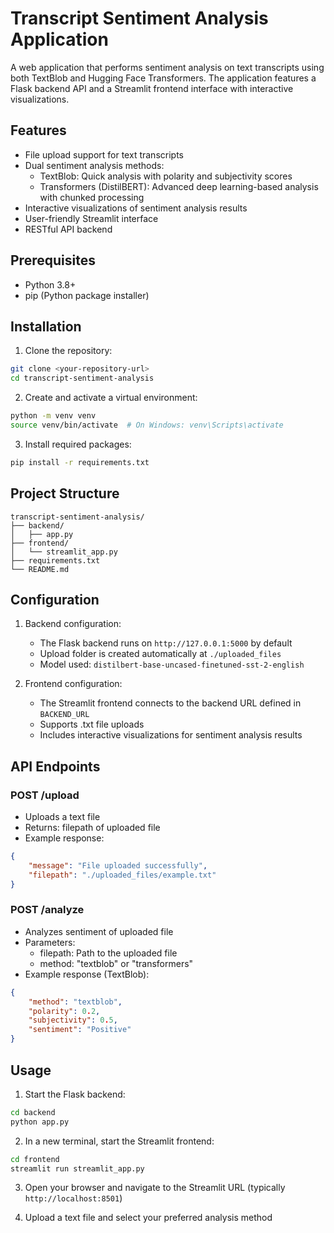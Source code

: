 # Transcript Sentiment Analysis Application

A web application that performs sentiment analysis on text transcripts using both TextBlob and Hugging Face Transformers. The application features a Flask backend API and a Streamlit frontend interface with interactive visualizations.

## Features

- File upload support for text transcripts
- Dual sentiment analysis methods:
  - TextBlob: Quick analysis with polarity and subjectivity scores
  - Transformers (DistilBERT): Advanced deep learning-based analysis with chunked processing
- Interactive visualizations of sentiment analysis results
- User-friendly Streamlit interface
- RESTful API backend

## Prerequisites

- Python 3.8+
- pip (Python package installer)

## Installation

1. Clone the repository:
```bash
git clone <your-repository-url>
cd transcript-sentiment-analysis
```

2. Create and activate a virtual environment:
```bash
python -m venv venv
source venv/bin/activate  # On Windows: venv\Scripts\activate
```

3. Install required packages:
```bash
pip install -r requirements.txt
```

## Project Structure

```
transcript-sentiment-analysis/
├── backend/
│   ├── app.py
├── frontend/
│   └── streamlit_app.py
├── requirements.txt
└── README.md
```

## Configuration

1. Backend configuration:
   - The Flask backend runs on `http://127.0.0.1:5000` by default
   - Upload folder is created automatically at `./uploaded_files`
   - Model used: `distilbert-base-uncased-finetuned-sst-2-english`

2. Frontend configuration:
   - The Streamlit frontend connects to the backend URL defined in `BACKEND_URL`
   - Supports .txt file uploads
   - Includes interactive visualizations for sentiment analysis results

## API Endpoints

### POST /upload
- Uploads a text file
- Returns: filepath of uploaded file
- Example response:
```json
{
    "message": "File uploaded successfully",
    "filepath": "./uploaded_files/example.txt"
}
```

### POST /analyze
- Analyzes sentiment of uploaded file
- Parameters:
  - filepath: Path to the uploaded file
  - method: "textblob" or "transformers"
- Example response (TextBlob):
```json
{
    "method": "textblob",
    "polarity": 0.2,
    "subjectivity": 0.5,
    "sentiment": "Positive"
}
```

## Usage

1. Start the Flask backend:
```bash
cd backend
python app.py
```

2. In a new terminal, start the Streamlit frontend:
```bash
cd frontend
streamlit run streamlit_app.py
```

3. Open your browser and navigate to the Streamlit URL (typically `http://localhost:8501`)

4. Upload a text file and select your preferred analysis method
